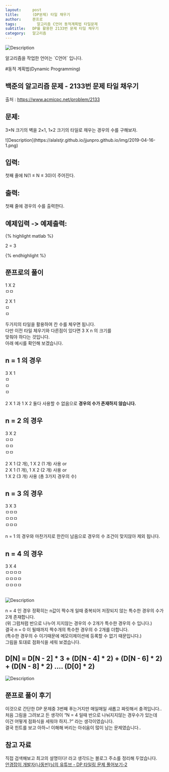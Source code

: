 ```yaml
---
layout:     post
title:      (DP문제) 타일 채우기
author:     쭌프로
tags: 		  알고리즘 C언어 동적계획법 타일문제
subtitle:   DP를 활용한 2133번 문제 타일 채우기
category:   알고리즘 
---
```

<!-- Start Writing Below in Markdown -->

![Description](https://alalstjr.github.io/jjunpro.github.io/img/ag-bg.png)

<p>알고리즘을 작업한 언어는 `C언어` 입니다.</p>

#동적 계획법(Dynamic Programming)

## 백준의 알고리즘 문제 - 2133번 문제 타일 채우기

출처 : <a href="https://www.acmicpc.net/problem/2133">https://www.acmicpc.net/problem/2133</a>

## 문제:

<p>
  3×N 크기의 벽을 2×1, 1×2 크기의 타일로 채우는 경우의 수를 구해보자.
</p>
![Description](https://alalstjr.github.io/jjunpro.github.io/img/2019-04-16-1.png)

## 입력:

<p>
  첫째 줄에 N(1 ≤ N ≤ 30)이 주어진다.
</p>

## 출력:

<p>
  첫째 줄에 경우의 수를 출력한다.
</p>

## 예제입력 -> 예제출력:
{% highlight matlab %}

  2 = 3
  
{% endhighlight %}

## 쭌프로의 풀이

<p>
  1 X 2 <br/>
  ㅁㅁ <br/>
</p>
<p>
  2 X 1 <br/>
  ㅁ <br/>
  ㅁ <br/>
</p> 
<p>
  두가지의 타일을 활용하여 칸 수를 체우면 됩니다. <br/>
  다만 이전 타일 체우기와 다른점이 있다면 3 X n 의 크기를 <br/>
  맞춰야 하다는 것입니다. <br/>
  아래 예시를 확인해 보겠습니다.
</p>

## n = 1 의 경우
<p>
  3 X 1 <br/>
  ㅁ <br/>
  ㅁ <br/> 
  ㅁ <br/> 
  <br/>
  2 X 1 과 1 X 2 둘다 사용할 수 없음으로 <b>경우의 수가 존재하지 않습니다.</b>
</p>

## n = 2 의 경우
<p>
  3 X 2 <br/>
  ㅁㅁ <br/>
  ㅁㅁ <br/> 
  ㅁㅁ <br/> 
  <br/>
  2 X 1 (2 개), 1 X 2 (1 개) 사용 or <br/> 
  2 X 1 (1 개), 1 X 2 (2 개) 사용 or <br/> 
  1 X 2 (3 개) 사용 (총 3가지 경우의 수)
</p>

## n = 3 의 경우
<p>
  3 X 3 <br/>
  ㅁㅁㅁ <br/>
  ㅁㅁㅁ <br/> 
  ㅁㅁㅁ <br/> 
  <br/>
  n = 1 의 경우와 마찬가지로 한칸이 남음으로 경우의 수 조건이 맞지않아 제외 됩니다.
</p>


## n = 4 의 경우
<p>
  3 X 4 <br/>
  ㅁㅁㅁㅁ <br/>
  ㅁㅁㅁㅁ <br/> 
  ㅁㅁㅁㅁ <br/> 
  <br/>
  
</p>

![Description](https://alalstjr.github.io/jjunpro.github.io/img/2019-04-16-2.png)

<p>
  n = 4 인 경우 정확히는 n값이 짝수개 일때 중복되어 저장되지 않는 특수한 경우의 수가 2개 존재합니다. <br/> 
  (위 그럼처럼 반으로 나누어 지지않는 경우의 수 2개가 특수한 경우의 수 입니다.) <br/> 
  결국 n = 0 이 될때까지 짝수개의 특수한 경우의 수 2개를 더합니다. <br/>
  (특수한 경우의 수 이기때문에 메모이제이션에 등록할 수 없기 때문입니다.) <br/>
  그림을 토대로 점화식을 세워 보겠습니다.
</p>

## D[N] = D[N - 2] * 3 + (D[N - 4] * 2) + (D[N - 6] * 2) + (D[N - 8] * 2) .... (D[0] * 2)

<script src="https://gist.github.com/alalstjr/dfea40022ebeac04074a5762c8ee0eb2.js"></script>
![Description](https://alalstjr.github.io/jjunpro.github.io/img/2019-04-16-3.png)

## 쭌프로 풀이 후기
<p>
  이것으로 간단한 DP 문제중 3번째 푸는거지만 매일매일 새롭고 짜릿해서 충격입니다.. <br/>
  처음 그림을 그려보고 든 생각이 <q>N = 4 일때 반으로 나눠지지않는 경우수가 있는데 <br/>
  이건 어떻게 점화식을 세워야 하지..?</q> 라는 생각이였습니다. <br/>
  결국 힌트를 보고 아하~! 이해해 버리는 아쉬움이 많이 남는 문제였습니다.. <br/>
</p>

## 참고 자료
<p>
  직접 검색해보고 최고의 설명이다! 라고 생각드는 블로그 주소를 정리해 두었습니다. <br/>
  <a href="https://youtu.be/kYoKLm8BZtI">
    안경잡이 개발자(나동빈)님의 유튜브 - DP 타일링 문제 풀어보기-2
  </a>
</p>

